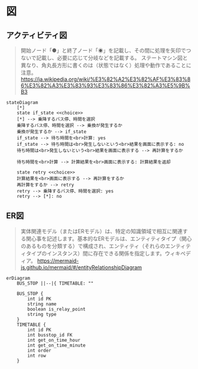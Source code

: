 # 図

## アクティビティ図
>開始ノード「●」と終了ノード「◉」を記載し、その間に処理を矢印でつないで記載し、必要に応じて分岐などを記載する。 ステートマシン図と異なり、角丸長方形に書くのは（状態ではなく）処理や動作であることに注意。
https://ja.wikipedia.org/wiki/%E3%82%A2%E3%82%AF%E3%83%86%E3%82%A3%E3%83%93%E3%83%86%E3%82%A3%E5%9B%B3

```mermaid
stateDiagram
    [*]
    state if_state <<choice>>
    [*] --> 乗降するバス停、時間を選択
    乗降するバス停、時間を選択 --> 乗換が発生するか
    乗換が発生するか --> if_state
    if_state --> 待ち時間を<br>計算: yes
    if_state --> 待ち時間は<br>発生しないという<br>結果を画面に表示する: no
    待ち時間は<br>発生しないという<br>結果を画面に表示する --> 再計算をするか

    待ち時間を<br>計算 --> 計算結果を<br>画面に表示する: 計算結果を返却

    state retry <<choice>>
    計算結果を<br>画面に表示する --> 再計算をするか
    再計算をするか --> retry
    retry --> 乗降するバス停、時間を選択: yes
    retry --> [*]: no
```

## ER図
>実体関連モデル（またはERモデル）は、特定の知識領域で相互に関連する関心事を記述します。基本的なERモデルは、エンティティタイプ（関心のあるものを分類する）で構成され、エンティティ（それらのエンティティタイプのインスタンス）間に存在できる関係を指定します。ウィキペディア。
https://mermaid-js.github.io/mermaid/#/entityRelationshipDiagram

```mermaid
erDiagram
    BUS_STOP ||--|{ TIMETABLE: ""

    BUS_STOP {
        int id PK
        string name
        boolean is_relay_point
        string type
    }
    TIMETABLE {
        int id PK
        int busstop_id FK
        int get_on_time_hour
        int get_on_time_minute
        int order
        int row
    }
```
